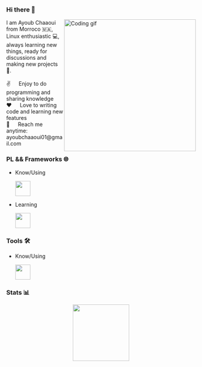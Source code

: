 ### Hi there 👋

<p>
 <img align="right" width="350" src="https://camo.githubusercontent.com/63371d36886ee658f5a97401f393e1ab1684b2fd3de674b8f5efc7d410b2a3d0/68747470733a2f2f6d656469612e67697068792e636f6d2f6d656469612f57556c706c634d704f43456d5447427442572f67697068792e676966" alt="Coding gif" />
  I am Ayoub Chaaoui from Morroco 🇲🇦, Linux enthusiastic 💻, always learning new things, ready for discussions and making new projects 🤖.
  <br>
  <br>
 ✌️ &emsp; Enjoy to do programming and sharing knowledge <br/>
 ❤️ &emsp; Love to writing code and learning new features<br/>
 📧 &emsp; Reach me anytime: ayoubchaaoui01@gmail.com<br/>
</p>

### PL && Frameworks 🌐

- Know/Using

  <img src="https://skillicons.dev/icons?i=ts,nodejs,nextjs,tailwindcss,expressjs,prisma,nestjs,c,cpp" height="40px">

- Learning

   <img src="https://skillicons.dev/icons?i=rust,go" height="40px">
 
### Tools 🛠️

- Know/Using

   <img src="https://skillicons.dev/icons?i=linux,bash,docker,mysql,vim,figma,postman,vscode" height="40px">


### Stats 📊

<div align="center">
    <img src="https://streak-stats.demolab.com?user=AYB-CHA&theme=whatsapp-dark&hide_border=true" height="150px">
</div>
